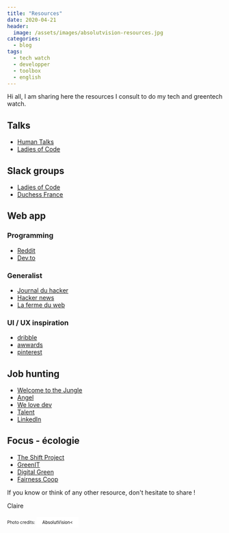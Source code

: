 ```yaml
---
title: "Resources"
date: 2020-04-21
header:
  image: /assets/images/absolutvision-resources.jpg
categories:
  - blog
tags: 
  - tech watch
  - developper 
  - toolbox
  - english
---
```


Hi all, I am sharing here the resources I consult to do my tech and greentech watch. 

## Talks

* [Human Talks](https://humantalks.com/)
* [Ladies of Code](https://www.ladiesofcode.com/)

## Slack groups

* [Ladies of Code](https://www.ladiesofcode.com/)
* [Duchess France](https://www.duchess-france.org/)

## Web app

### Programming 

* [Reddit](https://www.reddit.com/)
* [Dev.to](https://dev.to/)

### Generalist  
* [Journal du hacker](https://www.journalduhacker.net/)
* [Hacker news](https://news.ycombinator.com/news)
* [La ferme du web](https://www.lafermeduweb.net/)

### UI / UX inspiration 
* [dribble](https://dribbble.com/)
* [awwards](https://www.awwwards.com/)
* [pinterest](https://www.pinterest.fr/clairekodia/ux-ui-inspiration/)


## Job hunting

* [Welcome to the Jungle](https://www.welcometothejungle.com/en)
* [Angel](https://angel.co/)
* [We love dev](https://welovedevs.com/)
* [Talent](https://www.talent.io/fr/)
* [LinkedIn](https://www.linkedin.com/)

## Focus - écologie

* [The Shift Project](https://theshiftproject.org/en/home/)
* [GreenIT](https://www.greenit.fr/)
* [Digital Green](https://www.digitalgreen.org/blogs/)
* [Fairness Coop](https://fairness.coop/blog/)

If you know or think of any other resource, don't hesitate to share !

Claire 

<div>
<p style="font-size:10px;display:inline-block;">Photo credits:</p>
<a style="background-color:white;color:black;text-decoration:none;padding:4px 10px;font-size:10px;line-height:1.2;display:inline-block;" href="https://unsplash.com/@freegraphictoday?utm_medium=referral&amp;utm_campaign=photographer-credit&amp;utm_content=creditBadge" target="_blank" rel="noopener noreferrer" title="Download free do whatever you want high-resolution photos from AbsolutVision"><span style="display:inline-block;padding:2px 3px">AbsolutVision<</span></a>
</div>